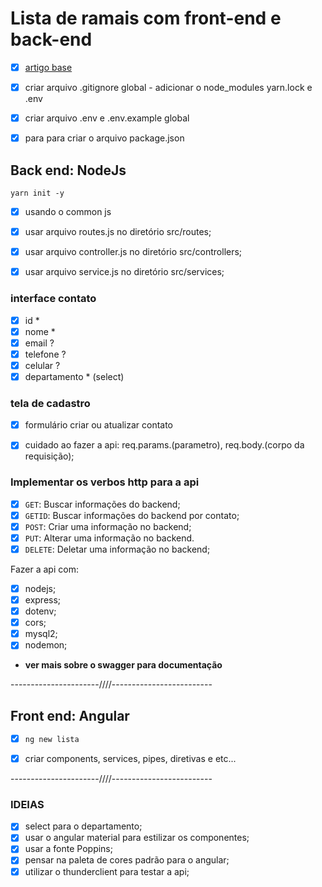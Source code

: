 # Lista de ramais com front-end e back-end

* [x] [artigo base](https://pt.linkedin.com/pulse/construindo-uma-api-com-nodejs-e-express-yesmin-marie-soret-lahoud)

* [x] criar arquivo .gitignore global - adicionar o node_modules yarn.lock e .env

* [x] criar arquivo .env e .env.example global

* [x] para para criar o arquivo package.json

## Back end: NodeJs

`yarn init -y`

* [x] usando o common js

* [x] usar arquivo routes.js no diretório src/routes;
* [x] usar arquivo controller.js no diretório src/controllers;
* [x] usar arquivo service.js no diretório src/services;

### interface contato

* [x] id *
* [x] nome *
* [x] email ?
* [x] telefone ?
* [x] celular ?
* [x] departamento * (select)

### tela de cadastro

* [x] formulário criar ou atualizar contato

* [x] cuidado ao fazer a api: req.params.(parametro), req.body.(corpo da requisição);

### Implementar os verbos http para a api

* [x] `GET`: Buscar informações do backend;
* [x] `GETID`: Buscar informações do backend por contato;
* [x] `POST`: Criar uma informação no backend;
* [x] `PUT`: Alterar uma informação no backend.
* [x] `DELETE`: Deletar uma informação no backend;

Fazer a api com:

* [x] nodejs;
* [x] express;
* [x] dotenv;
* [x] cors;
* [x] mysql2;
* [x] nodemon;

* **ver mais sobre o swagger para documentação**

----------------------////-------------------------

## Front end: Angular

* [x] `ng new lista`

* [x] criar components, services, pipes, diretivas e etc...

----------------------////-------------------------

### IDEIAS

* [x] select para o departamento;
* [x] usar o angular material para estilizar os componentes;
* [x] usar a fonte Poppins;
* [x] pensar na paleta de cores padrão para o angular;
* [x] utilizar o thunderclient para testar a api;
